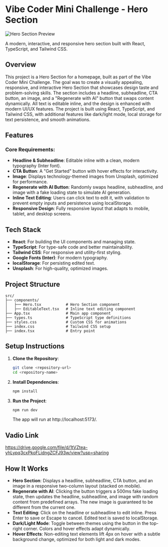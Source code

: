 # Vibe Coder Mini Challenge - Hero Section

![Hero Section Preview](../src//assets/hero-tasl.png)

A modern, interactive, and responsive hero section built with React, TypeScript, and Tailwind CSS.

## Overview

This project is a Hero Section for a homepage, built as part of the Vibe Coder Mini Challenge. The goal was to create a visually appealing, responsive, and interactive Hero Section that showcases design taste and problem-solving skills. The section includes a headline, subheadline, CTA button, an image, and a "Regenerate with AI" button that swaps content dynamically. All text is editable inline, and the design is enhanced with modern UI/UX features. The project is built using React, TypeScript, and Tailwind CSS, with additional features like dark/light mode, local storage for text persistence, and smooth animations.

## Features

### Core Requirements:

- **Headline & Subheadline**: Editable inline with a clean, modern typography (Inter font).
- **CTA Button**: A "Get Started" button with hover effects for interactivity.
- **Image**: Displays technology-themed images from Unsplash, optimized for performance.
- **Regenerate with AI Button**: Randomly swaps headline, subheadline, and image with a fake loading state to simulate AI generation.
- **Inline Text Editing**: Users can click text to edit it, with validation to prevent empty inputs and persistence using localStorage.
- **Responsive Design**: Fully responsive layout that adapts to mobile, tablet, and desktop screens.

## Tech Stack

- **React**: For building the UI components and managing state.
- **TypeScript**: For type-safe code and better maintainability.
- **Tailwind CSS**: For responsive and utility-first styling.
- **Google Fonts (Inter)**: For modern typography.
- **localStorage**: For persisting edited text.
- **Unsplash**: For high-quality, optimized images.

## Project Structure

```
src/
├── components/
│   ├── Hero.tsx           # Hero Section component
│   ├── EditableText.tsx   # Inline text editing component
├── App.tsx                # Main app component
├── types.ts               # TypeScript type definitions
├── styles.css             # Custom CSS for animations
├── index.css              # Tailwind CSS setup
├── index.tsx              # Entry point
```

## Setup Instructions

1. **Clone the Repository**:

   ```bash
   git clone <repository-url>
   cd <repository-name>
   ```

2. **Install Dependencies**:

   ```bash
   npm install
   ```

3. **Run the Project**:

   ```bash
   npm run dev
   ```

   The app will run at http://localhost:5173/.

## Vadio Link

https://drive.google.com/file/d/1tVZtea-yhLypq3cxPkoFLidngZCFJ93w/view?usp=sharing

## How It Works

- **Hero Section**: Displays a headline, subheadline, CTA button, and an image in a responsive two-column layout (stacked on mobile).
- **Regenerate with AI**: Clicking the button triggers a 500ms fake loading state, then updates the headline, subheadline, and image with random content from predefined arrays. The new image is guaranteed to be different from the current one.
- **Text Editing**: Click on the headline or subheadline to edit inline. Press Enter to save or Escape to cancel. Edited text is saved to localStorage.
- **Dark/Light Mode**: Toggle between themes using the button in the top-right corner. Colors and hover effects adapt dynamically.
- **Hover Effects**: Non-editing text elements lift 4px on hover with a subtle background change, optimized for both light and dark modes.
